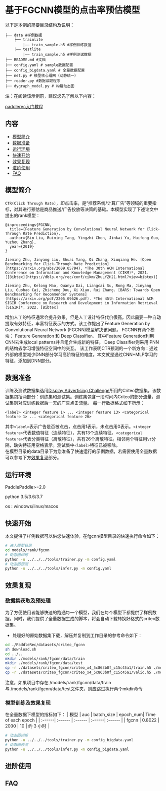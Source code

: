 # 基于FGCNN模型的点击率预估模型

以下是本例的简要目录结构及说明： 

```
├── data #样例数据
    ├── trainlite
        |—— train_sample.h5 #样例训练数据
    |—— testlite
        |—— train_sample.h5 #样例测试数据
├── README.md #文档
├── config.yaml # sample数据配置
├── config_bigdata.yaml # 全量数据配置
├── net.py # 模型核心组网（动静统一）
├── reader.py #数据读取程序
├── dygraph_model.py # 构建动态图
```

注：在阅读该示例前，建议您先了解以下内容：

[paddlerec入门教程](https://github.com/PaddlePaddle/PaddleRec/blob/master/README.md)

## 内容

- [模型简介](#模型简介)
- [数据准备](#数据准备)
- [运行环境](#运行环境)
- [快速开始](#快速开始)
- [效果复现](#效果复现)
- [进阶使用](#进阶使用)
- [FAQ](#FAQ)

## 模型简介
`CTR(Click Through Rate)`，即点击率，是“推荐系统/计算广告”等领域的重要指标，对其进行预估是商品推送/广告投放等决策的基础。本模型实现了下述论文中提出的rank模型：

```text
@inproceedings{FGCNN,
  title={Feature Generation by Convolutional Neural Network for Click-Through Rate Prediction},
  author={Bin Liu, Ruiming Tang, Yingzhi Chen, Jinkai Yu, Huifeng Guo, Yuzhou Zhang},
  year={2019}
}

Jieming Zhu, Jinyang Liu, Shuai Yang, Qi Zhang, Xiuqiang He. [Open Benchmarking for Click-Through Rate Prediction](https://arxiv.org/abs/2009.05794). *The 30th ACM International Conference on Information and Knowledge Management (CIKM)*, 2021. [[Bibtex](https://dblp.org/rec/conf/cikm/ZhuLYZH21.html?view=bibtex)]

Jieming Zhu, Kelong Mao, Quanyu Dai, Liangcai Su, Rong Ma, Jinyang Liu, Guohao Cai, Zhicheng Dou, Xi Xiao, Rui Zhang. [BARS: Towards Open Benchmarking for Recommender Systems](https://arxiv.org/pdf/2205.09626.pdf). *The 45th International ACM SIGIR Conference on Research and Development in Information Retrieval (SIGIR)*, 2022. [Bibtex]
```

增加人工的特征通常会提升效果，但是人工设计特征代价很高。因此需要一种自动提取有效特征，丰富特征表示的方式。该工作提出了Feature Generation by Convolutional Neural Network (FGCNN)模型解决该问题。
FGCNN有两个模块： Feature Generation 和 Deep Classifier。
其中Feature Generation利用CNN去生成local patterns并且组合生成新的特征。
Deep Classifier则采用IPNN的结构去学习增强特征空间中的交互。
该工作表明CTR预测的一个新方向：通过外部的模型减少DNN部分学习高阶特征的难度，本文就是通过CNN+MLP学习的特征，添加到DNN部分。

## 数据准备
训练及测试数据集选用[Display Advertising Challenge](https://www.kaggle.com/c/criteo-display-ad-challenge/)所用的Criteo数据集。该数据集包括两部分：训练集和测试集。训练集包含一段时间内Criteo的部分流量，测试集则对应训练数据后一天的广告点击流量。
每一行数据格式如下所示：
```
<label> <integer feature 1> ... <integer feature 13> <categorical feature 1> ... <categorical feature 26>
```
其中```<label>```表示广告是否被点击，点击用1表示，未点击用0表示。```<integer feature>```代表数值特征（连续特征），共有13个连续特征。```<categorical feature>```代表分类特征（离散特征），共有26个离散特征。相邻两个特征用```\t```分隔，缺失特征用空格表示。测试集中```<label>```特征已被移除。  
在模型目录的data目录下为您准备了快速运行的示例数据，若需要使用全量数据可以参考下方[效果复现](#效果复现)部分。

## 运行环境
PaddlePaddle>=2.0

python 3.5/3.6/3.7

os : windows/linux/macos 

## 快速开始
本文提供了样例数据可以供您快速体验，在fgcnn模型目录的快速执行命令如下： 
```bash
# 进入模型目录
cd models/rank/fgcnn 
# 动态图训练
python -u ../../../tools/trainer.py -m config.yaml 
# 动态图预测
python -u ../../../tools/infer.py -m config.yaml 

```

## 效果复现
### 数据集获取及预处理
为了方便使用者能够快速的跑通每一个模型，我们在每个模型下都提供了样例数据。同时，我们提供了全量数据生成的脚本，将会自动下载转换好格式的criteo数据集。

- 处理好的原始数据集下载，解压并复制到工作目录的参考命令如下：

```bash
cd ./PaddleRec/datasets/criteo_fgcnn
sh download.sh
cd ../..
mkdir ./models/rank/fgcnn/data/train
mkdir ./models/rank/fgcnn/data/test
cp -r ./datasets/criteo_fgcnn/criteo_x4_5c863b0f_c15c45a1/train.h5 ./models/rank/fgcnn/data/train
cp -r ./datasets/criteo_fgcnn/criteo_x4_5c863b0f_c15c45a1/valid.h5 ./models/rank/fgcnn/data/test
```
注意，如果项目中存在./models/rank/fgcnn/data/train与./models/rank/fgcnn/data/test文件夹，则应跳过执行两个mkdir命令

### 模型训练及效果复现
在全量数据下模型的指标如下： 
| 模型 | auc | batch_size | epoch_num| Time of each epoch |
| :------| :------ | :------ | :------| :------ | 
| fgcnn |  0.8022   | 2000  |  10  | 约 3 小时 |

```bash
# 动态图训练
python -u ../../../tools/trainer.py -m config_bigdata.yaml
# 动态图预测
python -u ../../../tools/infer.py -m config_bigdata.yaml
```

## 进阶使用
  
## FAQ
